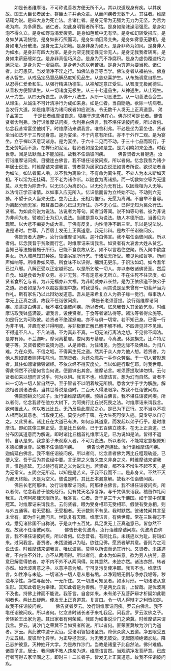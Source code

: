 <!-- { "loadSidebar": true } -->
　　如是长者维摩诘。不可称说善权方便无所不入。其以权道现身有疾。以其疾故。国王大臣长者居士。群臣太子并余众辈。从而问疾者无数千人。其往者。维摩诘辄为说。是四大身为死亡法。言诸仁者。是身无常为无强为无力为无坚。为苦为老为病。为多痛畏。诸仁者。如此身明智者所不怙。是身如聚沫澡浴强忍。是身如泡不得久立。是身如野马渴爱疲劳。是身如芭蕉中无有坚。是身如幻转受报应。是身如梦其现恍惚。是身如影行照而现。是身如响因缘变失。是身如雾意无静相。是身如电为分散法。是身无主为如地。是身非身为如火。是身非命为如风。是身非人为如水。是身非有四大为家。是身为空无我无性无命无人。是身无我我者转离。是身如束薪筋缠如立。是身非真但巧风合。是身为荒不净腐积。是身为虚伪覆速朽为磨灭法。是身为灾一增百病。是身老为怨以老苦极。是身为穷道为要当死。诸仁者。此可患厌。当发清净不淫之行。如佛法身吾等当学。佛法身者从福祐生。佛身者从智生。从戒品定品慧品解品度知见品生。从慈悲喜护生。从布施调意自损生。从忍辱仁爱柔和生。从强行精进功德生。从禅解定意正受生。从智度无极闻德生。从善权方便智谋生。从一切诸度无极生。从三十七道品生。从神通生。从止观生。从十力生。从四无所畏生。从佛十八法生。从断一切恶法生。从一切善法合会生。从谛生。从诚生不可计清净行为成如来身。如是仁者。当自勖勉。欲除一切病者。当发行大道。如是维摩诘为诸问疾者如应说法。令无数千人发无上正真道意。
弟子品第三
　　于是长者维摩诘自念。寝疾于床念佛在心。佛亦悦可是长者。便告贤者舍利弗。汝行诣维摩诘问疾。舍利弗白佛言。我不堪任诣彼问疾。所以者何。忆念我昔常宴坐他树下。时维摩诘来谓我言。唯舍利弗。不必是坐为宴坐也。贤者坐当如法不于三界现身意。是为宴坐。不于内意有所住。亦不于外作二观。是为宴坐。立于禅以灭意现诸身。是为宴坐。于六十二见而不动。于三十七品而观行。于生死劳垢而不造。在禅行如泥洹。若贤者如是坐如是立。是为明晓如来坐法。时我世尊。闻是法默而止不能加报。故我不任诣彼问疾。
　　佛告贤者大目犍连。汝行诣维摩诘问疾。目犍连白佛言。我不堪任诣彼问疾。所以者何。忆念我昔为诸少年居士说法。时维摩诘来谓我言。贤者莫为居家白衣说法如贤者所说。欲说法者当为如法。如法者离人垢。以不我为离染尘。不有命为离生死。不处人为本末断如灭相。不以淫为无挂碍。至不老为诸作断。以随食为离诸损。而一切救如空等为无适莫。以无吾为除吾作。以无识心为离识心。以无伦为无有比。以因缘相为入无等。以法情正学正诸情。以如事入应无所入。忆识信而皆为立终始不动。不动则六无猗。不望于众人当来无住。空为正止。无相为惟行。无愿为离渊。不自举不自容。为离起分而无家。眼耳鼻口身心已过无所住。亦不无心住。已得无知为离众行法。贤者。为如此何说为说法。法说者为等句。闻者当等闻。说不如等句者。彼为非说为非闻为未。譬若幻士为幻人说法。当建是意以为说法。随人本德所应。当善见为现智。以大悲不痴妄为成大乘。于佛有反复。内性清净不断三宝。乐以是说法说。说是语时。世尊。八百居士发无上正真道意。我无此辩。是故不任诣彼问疾。
　　佛告贤者大迦叶。汝行诣维摩诘问疾。迦叶白佛言。我不堪任诣彼问疾。所以者何。忆念我昔于贫聚而行乞。时维摩诘来谓我言。如贤者有大哀舍大姓从贫乞。当知已等法施普施于所行。已能不食哀故从乞。如不以言若住空聚。所入聚中欲度男女。所入城邑知其种姓。辄诣劣家所行乞。于诸法无所受。若见色如盲等。所闻声如响等。所嗅香如风等。所食味不以识得。细滑无更乐。于识法如幻。如今耆年已过八邪。八解正受以正定越邪定。以是所乞敬一切人。亦以奉敬诸佛贤圣。然后自食。如是食者为非众劳。亦非无劳。不有定意亦无所立。不在生死不往灭度。如贤者食所乞与者。为非无福亦非大福。为非耗减亦非长益。是为正依佛道不依弟子之道。贤者如是为不以痴妄食国中施。时我世尊。闻其说是至未曾有一切菩萨当为作礼。斯有家名乃以此辩劝发道意。吾从是来希复立人为弟子缘一觉行。每事劝人学无上正真之道。故我不任诣彼问疾。
　　佛告长老须菩提。汝行诣维摩诘问疾。须菩提白佛言。我不堪任诣彼问疾。所以者何。忆念我昔入其舍欲乞食。时维摩诘取我钵盛满饭。谓我言。设使贤者。于食等者诸法得等。诸法等者得众施等。如是行乞为可取彼。若贤者不绝淫怒痴。亦不与俱一切常。若不知己身。已得一行为非不明。非趣有爱非得明度。亦非极罪正解已解不解不缚。不四谛见非不见谛。不得道不凡人。不凡法语。不为真非不真。一切无法行离法之想。不见佛不闻法。是亦有师。不兰迦叶。摩诃离瞿耶。娄阿夷专基耶。今离波。休迦旃先。比卢特尼犍子等。又贤者彼师说猗为道。从是师者。为住诸见。为堕边际不及佛处。为归八难。为在众劳。不信之垢。不得离生死之道。然其于众人亦为他人想。若贤者。为他人想如彼者则非祐除也。其施贤者。为还众魔共一手作众劳侣。于一切人若影想者。其住如谤诸佛毁诸经。不依众经不得灭度矣。当以如是行取乞耶。时我世尊。得此惘然不识是何言当何说。便置钵出其舍。维摩诘言。唯须菩提取钵勿惧。云何贤者如来以想而言说乎。何为以惧。我言不也。维摩诘言。想为幻而自然。贤者不曰一切法一切人皆自然乎。至于智者不以明着故无所惧。悉舍文字于字为解脱。解脱相者则诸法也。当其世尊说是语时。二百天人得法眼净。故我不任诣彼问疾。
　　佛告颁耨文陀尼子。汝行诣维摩诘问疾。颁耨白佛言。我不堪任诣彼问疾。所以者何。忆念我昔在他方大树下。为阿夷行比丘说死畏之法。时维摩诘来谓我言。欲何置此人。何以教此比丘。无乃反戾此摩尼之心。是已为下正行。又不当以不视人根而说其意也。当取使无疮。莫便内坏于窖。在大生死可使入迹。莫专导以自守之。又此贤者。诸比丘在大道已有决。如何忘其道意。而发起以弟子行乎。是时维摩诘。即如其像三昧正受。念是比丘宿命。已于五百佛立德本。在无上正真道。已分布因其道意而为解说。即时诸比丘稽首礼维摩诘足。已为说如是法。皆得不退转。自从是来。我念弟子未观察人者。不可为说法。所以者何。不能常定意根原知本德如佛世尊。故我不任诣彼问疾。
　　佛告长老迦旃延。汝行诣维摩诘问疾。迦旃延白佛言。我不堪任诣彼问疾。所以者何。忆念昔者佛为两比丘粗现轨迹。已便入室。吾于后为其说经中要。言无常之义苦义空义非身之义。时维摩诘来谓我言。惟迦旃延。无以待行有起之义为说法也。若贤者。都不生不增生不起不灭。是为无常义。五阴空无所起。以知是是苦义。于我不我而不二。是非身义。不然不灭为都灭终始。灭是为空义。彼说是时。其比丘本漏意解。故我不任诣彼问疾。
　　佛告长老阿那律。汝行诣维摩诘问疾。阿那律白佛言。我不堪任诣彼问疾。所以者何。忆念我昔于他处经行。见有梵天名净复净。与千梵俱来诣我。稽首作礼问我言。几何阿那律天眼所见。我答言。仁者。吾于是三千大千佛国。如于掌中观宝冠耳。时维摩诘来谓我言。云何贤者。眼为受身相耶无受相耶。假使有受身相。则与外五通等。若无受相。无受相者。无计数则不有见。我时默然。彼诸梵闻其言至未曾有。即为作礼而问言。世孰复有天眼。维摩诘言。有佛世尊。常在三昧禅志不戏。悉见诸佛国不自称说。于是众中五百梵。具足发无上正真道意已。皆忽然不现。故我不任诣彼问疾。
　　佛告长老优波离。汝行诣维摩诘问疾。优波离白佛言。我不堪任诣彼问疾。所以者何。忆念昔者。有两比丘。未践迹以为耻。将诣如来。过问我言。吾贤者。未践迹诚以为耻。欲往见佛。愿贤者解其意。吾则为之现说法语。时维摩诘来谓我言。唯优波离。莫释以所诲而诡其行也。又贤者。未践迹者。不内住不外计。亦不从两间得。所以者何。此本为如来意。欲为劳人执劳。恶意已解意得依者。亦不内不外不从两间得。如其意然。未迹亦然。诸法亦然。转者亦然。如优波离意之净。以意净意为解。宁可复污复使净耶。我言不也。维摩诘言。如性净与未迹。一切诸法一切人意从思有垢。以净观垢无倒与净亦我垢等。秽浊与净性。净性与起分。一无所住。又一切法可知见者。如水月形。一切诸法从意生形。其知此者是为奉律。其知此者是为善解。于是两比丘言。上智哉。是优波离不及也。持佛上律而不能说。我答言。自舍如来。未有弟子及菩萨辩才析疑如此聪明者也。两比丘疑解。便发无上正真道意。复言曰。令一切人得辩才之利皆如是。故我不任诣彼问疾。
　　佛告贤者罗云。汝行诣维摩诘问疾。罗云白佛言。我不堪任诣彼问疾。所以者何。忆念昔时诸长者子来礼我足。问我言。罗云汝佛之子。舍转轮王出家为道。其出家者有何荣冀。我即为如事说沙门之荣冀。时维摩诘来谓我言。罗云。说沙门之荣冀不当如贤者所说。所以者何。匪荣匪冀故为沙门为道者。罗云。离此彼中迹于泥洹。受诸明智招诸圣贤。降伏众魔入五道。净五眼受五力立五根。度彼岸化异学。为正导拯淤泥。为无我无彼受。无起随顺绝诸忿乱。降己志护彼意。灭种姓开大学。为是故作沙门。当教是诸童子此自然法。佛兴难值。诸童子言。居士。我闻佛不教人违亲为道。维摩诘言然。当观清净发菩萨意。已应行者可得去家坚固之志。即时三十二长者子。皆发无上正真道意。故我不任诣彼问疾。
